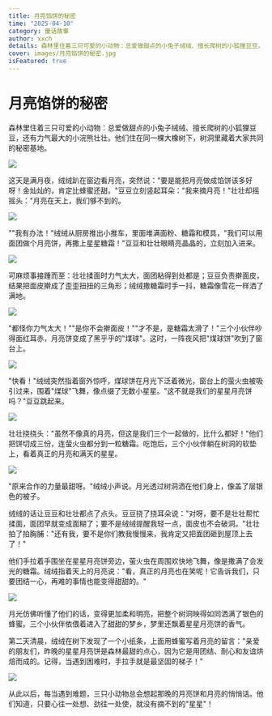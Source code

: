 ```yaml
---
title: 月亮馅饼的秘密
time: "2025-04-10"
category: 童话故事
author: xxch
details: 森林里住着三只可爱的小动物：总爱做甜点的小兔子绒绒、擅长爬树的小狐狸豆豆，还有力气最大的小浣熊壮壮。他们住在同一棵大橡树下，树洞里藏着大家共同的秘密基地。
cover: images/月亮馅饼的秘密.jpg
isFeatured: true
---
```


# 月亮馅饼的秘密

森林里住着三只可爱的小动物：总爱做甜点的小兔子绒绒、擅长爬树的小狐狸豆豆，还有力气最大的小浣熊壮壮。他们住在同一棵大橡树下，树洞里藏着大家共同的秘密基地。

![](./public/images/月亮馅饼的秘密01.jpg)

这天是满月夜，绒绒趴在窗边看月亮，突然说："要是能把月亮做成馅饼该多好呀！金灿灿的，肯定比蜂蜜还甜。"豆豆立刻竖起耳朵："我来摘月亮！"壮壮却摇摇头："月亮在天上，我们够不到的。

![](./public/images/月亮馅饼的秘密02.jpg)

""我有办法！"绒绒从厨房推出小推车，里面堆满面粉、糖霜和模具，"我们可以用面团做个月亮饼，再撒上星星糖霜！"豆豆和壮壮眼睛亮晶晶的，立刻加入进来。

![](./public/images/月亮馅饼的秘密03.jpg)

可麻烦事接踵而至：壮壮揉面时力气太大，面团粘得到处都是；豆豆负责擀面皮，结果把面皮擀成了歪歪扭扭的三角形；绒绒撒糖霜时手一抖，糖霜像雪花一样洒了满地。

![](./public/images/月亮馅饼的秘密04.jpg)

"都怪你力气太大！""是你不会擀面皮！""才不是，是糖霜太滑了！"三个小伙伴吵得面红耳赤，月亮饼变成了黑乎乎的"煤球"。这时，一阵夜风把"煤球饼"吹到了窗台上。

![](./public/images/月亮馅饼的秘密05.jpg)

"快看！"绒绒突然指着窗外惊呼，煤球饼在月光下泛着微光，窗台上的萤火虫被吸引过来，围着"煤球"飞舞，像点缀了无数小星星。"这不就是我们的星星月亮饼吗？"豆豆跳起来。

![](./public/images/月亮馅饼的秘密06.jpg)

壮壮挠挠头："虽然不像真的月亮，但这是我们三个一起做的，比什么都好！"他们把饼切成三份，连萤火虫都分到一粒糖霜。吃饱后，三个小伙伴躺在树洞的软垫上，看着真正的月亮和满天的星星。

![](./public/images/月亮馅饼的秘密07.jpg)

"原来合作的力量最甜呀。"绒绒小声说。月光透过树洞洒在他们身上，像盖了层银色的被子。

绒绒的话让豆豆和壮壮都点了点头。豆豆挠了挠耳朵说："对呀，要不是壮壮帮忙揉面，面团早就变成面糊了；要不是绒绒提醒我轻一点，面皮也不会破洞。"壮壮拍了拍胸脯："还有我，要不是你们教我慢慢来，我肯定又把面团砸到屋顶上去了！"

他们手拉着手围坐在星星月亮饼旁边，萤火虫在周围欢快地飞舞，像是撒满了会发光的糖霜。绒绒指着天上的月亮说："看，真正的月亮也在笑呢！它告诉我们，只要团结一心，再难的事情也能变得甜甜的。"

![](./public/images/月亮馅饼的秘密08.jpg)

月光仿佛听懂了他们的话，变得更加柔和明亮，把整个树洞映得如同洒满了银色的蜂蜜。三个小伙伴依偎着进入了甜甜的梦乡，梦里还飘着星星月亮饼的香气。

第二天清晨，绒绒在树下发现了一个小纸条，上面用蜂蜜写着月亮的留言："亲爱的朋友们，昨晚的星星月亮饼是森林最甜的点心，因为它是用团结、耐心和友谊烘焙而成的。记得，当遇到困难时，手拉手就是最坚固的梯子！"

![](./public/images/月亮馅饼的秘密09.jpg)

从此以后，每当遇到难题，三只小动物总会想起那晚的月亮饼和月亮的悄悄话。他们知道，只要心往一处想、劲往一处使，就没有摘不到的"星星"！
